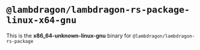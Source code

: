 # `@lambdragon/lambdragon-rs-package-linux-x64-gnu`

This is the **x86_64-unknown-linux-gnu** binary for `@lambdragon/lambdragon-rs-package`
